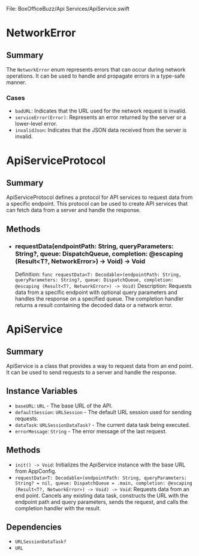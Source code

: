 File: BoxOfficeBuzz/Api Services/ApiService.swift

# NetworkError
## Summary
The `NetworkError` enum represents errors that can occur during network operations. It can be used to handle and propagate errors in a type-safe manner.

### Cases
- `badURL`: Indicates that the URL used for the network request is invalid.
- `serviceError(Error)`: Represents an error returned by the server or a lower-level error.
- `invalidJson`: Indicates that the JSON data received from the server is invalid.

# ApiServiceProtocol
## Summary
ApiServiceProtocol defines a protocol for API services to request data from a specific endpoint. This protocol can be used to create API services that can fetch data from a server and handle the response.

## Methods
- ### requestData(endpointPath: String, queryParameters: String?, queue: DispatchQueue, completion: @escaping (Result<T?, NetworkError>) -> Void) -> Void
  Definition: `func requestData<T: Decodable>(endpointPath: String, queryParameters: String?, queue: DispatchQueue, completion: @escaping (Result<T?, NetworkError>) -> Void)`
  Description: Requests data from a specific endpoint with optional query parameters and handles the response on a specified queue. The completion handler returns a result containing the decoded data or a network error.

# ApiService
## Summary
ApiService is a class that provides a way to request data from an end point. It can be used to send requests to a server and handle the response.

## Instance Variables
- `baseURL`: `URL` - The base URL of the API.
- `defaultSession`: `URLSession` - The default URL session used for sending requests.
- `dataTask`: `URLSessionDataTask?` - The current data task being executed.
- `errorMessage`: `String` - The error message of the last request.

## Methods
- `init() -> Void`: Initializes the ApiService instance with the base URL from AppConfig.
- `requestData<T: Decodable>(endpointPath: String, queryParameters: String? = nil, queue: DispatchQueue = .main, completion: @escaping (Result<T?, NetworkError>) -> Void) -> Void`: Requests data from an end point. Cancels any existing data task, constructs the URL with the endpoint path and query parameters, sends the request, and calls the completion handler with the result.

## Dependencies
- `URLSessionDataTask?`
- `URL`

